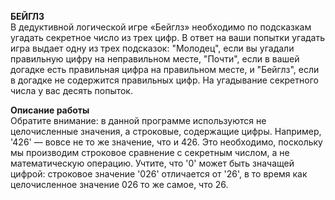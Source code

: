 **БЕЙГЛЗ**  
  В дедуктивной логической игре «Бейглз» необходимо по подсказкам угадать секретное число из трех цифр. 
В ответ на ваши попытки угадать игра выдает одну из трех подсказок: "Молодец", если вы угадали правильную цифру на неправильном месте, "Почти", если в вашей догадке есть правильная цифра на правильном месте, 
и "Бейглз", если в догадке не содержится правильных цифр. На угадывание секретного числа у вас десять попыток.  
  
**Описание работы**  
  Обратите внимание: в данной программе используются не целочисленные значения, а строковые, содержащие цифры. Например, '426' — вовсе не то же значение, что и 426. 
Это необходимо, поскольку мы производим строковое сравнение с секретным числом, а не математическую операцию. 
Учтите, что '0' может быть значащей цифрой: строковое значение '026' отличается от '26', в то время как целочисленное значение 026 то же самое, что 26.
